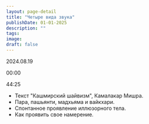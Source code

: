 ```yaml
---
layout: page-detail
title: "Четыре вида звука"
publishDate: 01-01-2025
description: ""
tags:
image:
draft: false
---
```


2024.08.19

00:00 

44:25 

* Текст "Кашмирский шайвизм", Камалакар Мишра.
* Пара, пашьянти, мадхьяма и вайкхари.
* Спонтанное проявление иллюзорного тела.
* Как проявить свое намерение.

  
